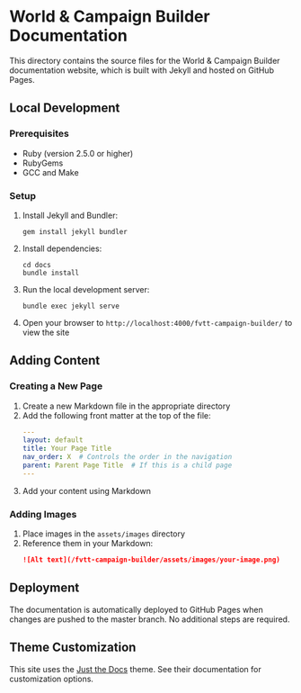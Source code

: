 # World & Campaign Builder Documentation

This directory contains the source files for the World & Campaign Builder documentation website, which is built with Jekyll and hosted on GitHub Pages.

## Local Development

### Prerequisites

- Ruby (version 2.5.0 or higher)
- RubyGems
- GCC and Make

### Setup

1. Install Jekyll and Bundler:
   ```
   gem install jekyll bundler
   ```

2. Install dependencies:
   ```
   cd docs
   bundle install
   ```

3. Run the local development server:
   ```
   bundle exec jekyll serve
   ```

4. Open your browser to `http://localhost:4000/fvtt-campaign-builder/` to view the site

## Adding Content

### Creating a New Page

1. Create a new Markdown file in the appropriate directory
2. Add the following front matter at the top of the file:
   ```yaml
   ---
   layout: default
   title: Your Page Title
   nav_order: X  # Controls the order in the navigation
   parent: Parent Page Title  # If this is a child page
   ---
   ```
3. Add your content using Markdown

### Adding Images

1. Place images in the `assets/images` directory
2. Reference them in your Markdown:
   ```markdown
   ![Alt text](/fvtt-campaign-builder/assets/images/your-image.png)
   ```

## Deployment

The documentation is automatically deployed to GitHub Pages when changes are pushed to the master branch. No additional steps are required.

## Theme Customization

This site uses the [Just the Docs](https://just-the-docs.github.io/just-the-docs/) theme. See their documentation for customization options.